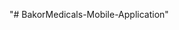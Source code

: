 "# BakorMedicals-Mobile-Application"

<!-- // "dev": "set REACT_NATIVE_PACKAGER_HOSTNAME=192.168.5.137 && expo start", -->
